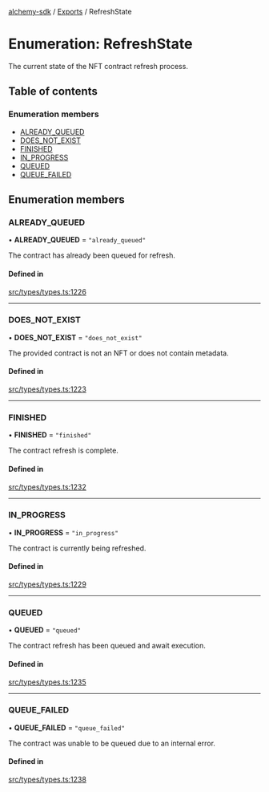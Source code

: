 [alchemy-sdk](../README.md) / [Exports](../modules.md) / RefreshState

# Enumeration: RefreshState

The current state of the NFT contract refresh process.

## Table of contents

### Enumeration members

- [ALREADY\_QUEUED](RefreshState.md#already_queued)
- [DOES\_NOT\_EXIST](RefreshState.md#does_not_exist)
- [FINISHED](RefreshState.md#finished)
- [IN\_PROGRESS](RefreshState.md#in_progress)
- [QUEUED](RefreshState.md#queued)
- [QUEUE\_FAILED](RefreshState.md#queue_failed)

## Enumeration members

### ALREADY\_QUEUED

• **ALREADY\_QUEUED** = `"already_queued"`

The contract has already been queued for refresh.

#### Defined in

[src/types/types.ts:1226](https://github.com/alchemyplatform/alchemy-sdk-js/blob/c023713/src/types/types.ts#L1226)

___

### DOES\_NOT\_EXIST

• **DOES\_NOT\_EXIST** = `"does_not_exist"`

The provided contract is not an NFT or does not contain metadata.

#### Defined in

[src/types/types.ts:1223](https://github.com/alchemyplatform/alchemy-sdk-js/blob/c023713/src/types/types.ts#L1223)

___

### FINISHED

• **FINISHED** = `"finished"`

The contract refresh is complete.

#### Defined in

[src/types/types.ts:1232](https://github.com/alchemyplatform/alchemy-sdk-js/blob/c023713/src/types/types.ts#L1232)

___

### IN\_PROGRESS

• **IN\_PROGRESS** = `"in_progress"`

The contract is currently being refreshed.

#### Defined in

[src/types/types.ts:1229](https://github.com/alchemyplatform/alchemy-sdk-js/blob/c023713/src/types/types.ts#L1229)

___

### QUEUED

• **QUEUED** = `"queued"`

The contract refresh has been queued and await execution.

#### Defined in

[src/types/types.ts:1235](https://github.com/alchemyplatform/alchemy-sdk-js/blob/c023713/src/types/types.ts#L1235)

___

### QUEUE\_FAILED

• **QUEUE\_FAILED** = `"queue_failed"`

The contract was unable to be queued due to an internal error.

#### Defined in

[src/types/types.ts:1238](https://github.com/alchemyplatform/alchemy-sdk-js/blob/c023713/src/types/types.ts#L1238)
